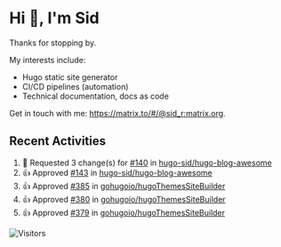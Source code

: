 # Hi 👋, I'm Sid

Thanks for stopping by. 

My interests include:
- Hugo static site generator
- CI/CD pipelines (automation)
- Technical documentation, docs as code

Get in touch with me: https://matrix.to/#/@sid_r:matrix.org.
## Recent Activities

<!--RECENT_ACTIVITY:start-->
1. 🔴 Requested 3 change(s) for [#140](https://github.com/hugo-sid/hugo-blog-awesome/pull/140#pullrequestreview-1761252118) in [hugo-sid/hugo-blog-awesome](https://github.com/hugo-sid/hugo-blog-awesome)<br>
2. 👍 Approved [#143](https://github.com/hugo-sid/hugo-blog-awesome/pull/143#pullrequestreview-1761251422) in [hugo-sid/hugo-blog-awesome](https://github.com/hugo-sid/hugo-blog-awesome)<br>
3. 👍 Approved [#385](https://github.com/gohugoio/hugoThemesSiteBuilder/pull/385#pullrequestreview-1754169916) in [gohugoio/hugoThemesSiteBuilder](https://github.com/gohugoio/hugoThemesSiteBuilder)<br>
4. 👍 Approved [#380](https://github.com/gohugoio/hugoThemesSiteBuilder/pull/380#pullrequestreview-1749237091) in [gohugoio/hugoThemesSiteBuilder](https://github.com/gohugoio/hugoThemesSiteBuilder)<br>
5. 👍 Approved [#379](https://github.com/gohugoio/hugoThemesSiteBuilder/pull/379#pullrequestreview-1749236969) in [gohugoio/hugoThemesSiteBuilder](https://github.com/gohugoio/hugoThemesSiteBuilder)<br>
<!--RECENT_ACTIVITY:end-->

![Visitors](https://api.visitorbadge.io/api/visitors?path=https%3A%2F%2Fgithub.com%2Fhugo-sid%2Fhugo-sid&countColor=%2337d67a&style=flat&labelStyle=upper)
